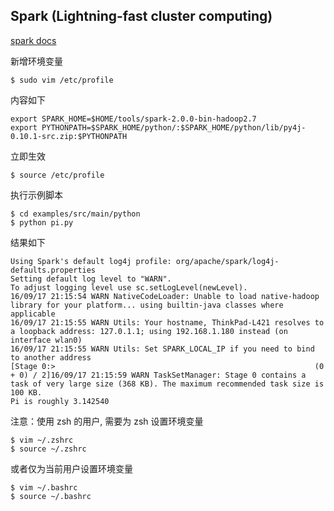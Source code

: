 ## Spark (Lightning-fast cluster computing)

[spark docs](http://spark.apache.org/docs/latest/)


新增环境变量
```
$ sudo vim /etc/profile
```

内容如下
```
export SPARK_HOME=$HOME/tools/spark-2.0.0-bin-hadoop2.7
export PYTHONPATH=$SPARK_HOME/python/:$SPARK_HOME/python/lib/py4j-0.10.1-src.zip:$PYTHONPATH
```

立即生效
```
$ source /etc/profile
```

执行示例脚本
```
$ cd examples/src/main/python
$ python pi.py
```

结果如下
```
Using Spark's default log4j profile: org/apache/spark/log4j-defaults.properties
Setting default log level to "WARN".
To adjust logging level use sc.setLogLevel(newLevel).
16/09/17 21:15:54 WARN NativeCodeLoader: Unable to load native-hadoop library for your platform... using builtin-java classes where applicable
16/09/17 21:15:55 WARN Utils: Your hostname, ThinkPad-L421 resolves to a loopback address: 127.0.1.1; using 192.168.1.180 instead (on interface wlan0)
16/09/17 21:15:55 WARN Utils: Set SPARK_LOCAL_IP if you need to bind to another address
[Stage 0:>                                                          (0 + 0) / 2]16/09/17 21:15:59 WARN TaskSetManager: Stage 0 contains a task of very large size (368 KB). The maximum recommended task size is 100 KB.
Pi is roughly 3.142540 
```


注意：使用 zsh 的用户, 需要为 zsh 设置环境变量
```
$ vim ~/.zshrc
$ source ~/.zshrc
```

或者仅为当前用户设置环境变量
```
$ vim ~/.bashrc
$ source ~/.bashrc
```
